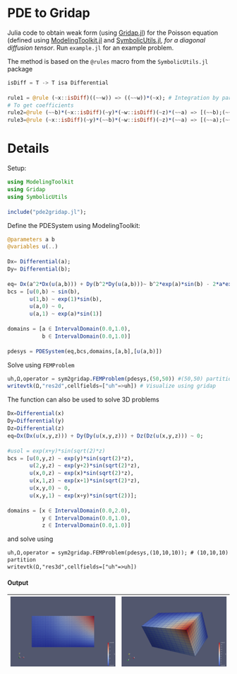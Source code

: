 PDE to Gridap
======

Julia code to obtain weak form (using [Gridap.jl](https://github.com/gridap)) for the Poisson equation (defined using [ModelingToolkit.jl](https://github.com/SciML/ModelingToolkit.jl) and [SymbolicUtils.jl](https://github.com/JuliaSymbolics/SymbolicUtils.jl), *for a diagonal diffusion tensor*. Run `example.jl` for an example problem.

The method is based on the `@rules` macro from the `SymbolicUtils.jl` package


```Julia
isDiff = T -> T isa Differential

rule1 = @rule (~x::isDiff)((~~w)) => ((~~w))*(~x); # Integration by parts @rule
# To get coefficients
rule2=@rule (~~b)*(~x::isDiff)(~y)*(~w::isDiff)(~z)*(~~a) => [(~~b);(~~a)]
rule3=@rule (~x::isDiff)(~y)*(~~b)*(~w::isDiff)(~z)*(~~a) => [(~~a);(~~b)]
```

# Details
Setup:

``` julia
using ModelingToolkit
using Gridap
using SymbolicUtils

include("pde2gridap.jl");
```

Define the PDESystem using ModelingToolkit:

``` julia
@parameters a b  
@variables u(..)

Dx= Differential(a);  
Dy= Differential(b);

eq= Dx(a^2*Dx(u(a,b))) + Dy(b^2*Dy(u(a,b)))~ b^2*exp(a)*sin(b) - 2*a*exp(a)*sin(b) - a^2*exp(a)*sin(b) - 2*b*exp(a)*cos(b)
bcs = [u(0,b) ~ sin(b),
       u(1,b) ~ exp(1)*sin(b),
       u(a,0) ~ 0,
       u(a,1) ~ exp(a)*sin(1)]

domains = [a ∈ IntervalDomain(0.0,1.0),
           b ∈ IntervalDomain(0.0,1.0)]

pdesys = PDESystem(eq,bcs,domains,[a,b],[u(a,b)])

```

Solve using `FEMProblem`
``` julia
uh,Ω,operator = sym2gridap.FEMProblem(pdesys,(50,50)) #(50,50) partition
writevtk(Ω,"res2d",cellfields=["uh"=>uh]) # Visualize using gridap
```

The function can also be used to solve 3D problems

``` Julia
Dx=Differential(x)
Dy=Differential(y)
Dz=Differential(z)
eq=Dx(Dx(u(x,y,z))) + Dy(Dy(u(x,y,z))) + Dz(Dz(u(x,y,z))) ~ 0;

#usol = exp(x+y)*sin(sqrt(2)*z)
bcs = [u(0,y,z) ~ exp(y)*sin(sqrt(2)*z),
       u(2,y,z) ~ exp(y+2)*sin(sqrt(2)*z),
       u(x,0,z) ~ exp(x)*sin(sqrt(2)*z),
       u(x,1,z) ~ exp(x+1)*sin(sqrt(2)*z),
       u(x,y,0) ~ 0,
       u(x,y,1) ~ exp(x+y)*sin(sqrt(2))];

domains = [x ∈ IntervalDomain(0.0,2.0),
           y ∈ IntervalDomain(0.0,1.0),
           z ∈ IntervalDomain(0.0,1.0)]
```

and solve using

```
uh,Ω,operator = sym2gridap.FEMProblem(pdesys,(10,10,10)); # (10,10,10) partition
writevtk(Ω,"res3d",cellfields=["uh"=>uh])
```

#### Output

![2d](2d.png) | ![3d](3d.png)
-- | --
